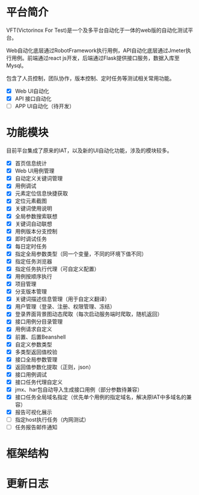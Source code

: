# 平台简介
VFT(Victorinox For Test)是一个及多平台自动化于一体的web版的自动化测试平台。

Web自动化底层通过RobotFramework执行用例，API自动化底层通过Jmeter执行用例。前端通过react js开发，后端通过Flask提供接口服务，数据入库至Mysql。

包含了人员控制，团队协作，版本控制、定时任务等测试相关常用功能。

- [x] Web UI自动化
- [x] API 接口自动化
- [ ] APP UI自动化（待开发）

# 功能模块
目前平台集成了原来的IAT，以及新的UI自动化功能，涉及的模块较多。

- [x] 首页信息统计
- [x] Web UI用例管理
- [x] 自动定义关键词管理
- [x] 用例调试
- [x] 元素定位信息快捷获取
- [x] 定位元素截图
- [x] 关键词使用说明
- [x] 全局参数搜索联想
- [x] 关键词自动联想
- [x] 用例版本分支控制
- [x] 即时调试任务
- [x] 每日定时任务
- [x] 指定全局参数类型（同一个变量，不同的环境下值不同）
- [x] 指定任务浏览器
- [x] 指定任务执行代理（可自定义配置）
- [x] 用例按顺序执行
- [x] 项目管理
- [x] 分支版本管理
- [x] 关键词描述信息管理（用于自定义翻译）
- [x] 用户管理（登录、注册、权限管理、冻结）
- [x] 登录界面背景图动态爬取（每次启动服务端时爬取，随机返回）
- [x] 接口用例分目录管理
- [x] 用例请求自定义
- [x] 前置、后置Beanshell
- [x] 自定义参数类型
- [x] 多类型返回值校验
- [x] 接口全局参数管理
- [x] 返回值参数化提取（正则，json）
- [x] 接口用例调试
- [x] 接口任务代理自定义
- [x] jmx、har包自动导入生成接口用例（部分参数待兼容）
- [x] 接口任务全局域名指定（优先单个用例的指定域名，解决原IAT中多域名的兼容）
- [x] 报告可视化展示
- [ ] 指定host执行任务（内网测试）
- [ ] 任务报告邮件通知

# 框架结构


# 更新日志
